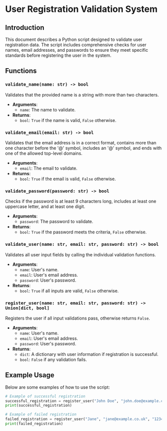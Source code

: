 # User Registration Validation System

## Introduction
This document describes a Python script designed to validate user registration data. The script includes comprehensive checks for user names, email addresses, and passwords to ensure they meet specific standards before registering the user in the system.

## Functions

### `validate_name(name: str) -> bool`
Validates that the provided name is a string with more than two characters.
- **Arguments**:
  - `name`: The name to validate.
- **Returns**:
  - `bool`: `True` if the name is valid, `False` otherwise.

### `validate_email(email: str) -> bool`
Validates that the email address is in a correct format, contains more than one character before the '@' symbol, includes an '@' symbol, and ends with one of the allowed top-level domains.
- **Arguments**:
  - `email`: The email to validate.
- **Returns**:
  - `bool`: `True` if the email is valid, `False` otherwise.

### `validate_password(password: str) -> bool`
Checks if the password is at least 9 characters long, includes at least one uppercase letter, and at least one digit.
- **Arguments**:
  - `password`: The password to validate.
- **Returns**:
  - `bool`: `True` if the password meets the criteria, `False` otherwise.

### `validate_user(name: str, email: str, password: str) -> bool`
Validates all user input fields by calling the individual validation functions.
- **Arguments**:
  - `name`: User's name.
  - `email`: User's email address.
  - `password`: User's password.
- **Returns**:
  - `bool`: `True` if all inputs are valid, `False` otherwise.

### `register_user(name: str, email: str, password: str) -> Union[dict, bool]`
Registers the user if all input validations pass, otherwise returns `False`.
- **Arguments**:
  - `name`: User's name.
  - `email`: User's email address.
  - `password`: User's password.
- **Returns**:
  - `dict`: A dictionary with user information if registration is successful.
  - `bool`: `False` if any validation fails.

## Example Usage
Below are some examples of how to use the script:

```python
# Example of successful registration
successful_registration = register_user("John Doe", "john.doe@example.com", "Secure123Password")
print(successful_registration)

# Example of failed registration
failed_registration = register_user("Jane", "jane@example.co.uk", "12345")
print(failed_registration)
